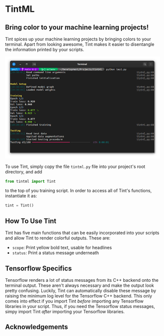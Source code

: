 # TintML

## Bring color to your machine learning projects!

Tint spices up your machine learning projects by bringing colors to your terminal. Apart from looking awesome, Tint makes it easier to disentangle the information printed by your scripts.

![](https://raw.githubusercontent.com/verrannt/tintml/main/assets/tintml-screenshot-1.png)

To use Tint, simply copy the file `tintml.py` file into your project's root directory, and add

```py
from tintml import Tint
```

to the top of you training script. In order to access all of Tint's functions, instantiate it as:

```py
tint = Tint()
```

## How To Use Tint

Tint has five main functions that can be easily incorporated into your scripts and allow Tint to render colorful outputs. These are:

* `scope`: Print yellow bold text, usable for headlines
* `status`: Print a status message underneath



## Tensorflow Specifics

Tensorflow renders a lot of status messages from its C++ backend onto the terminal output. These aren't always necessary and make the output look pretty confusing. Luckily, Tint can automatically disable these message by raising the minimum log level for the Tensorflow C++ backend. This only comes into effect if you import Tint *before* importing any Tensorflow libraries in your script. Thus, if you need the Tensorflow status messages, simpy import Tint *after* importing your Tensorflow libraries.

## Acknowledgements

